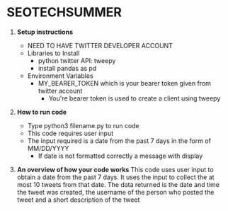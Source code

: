 # SEOTECHSUMMER
1. **Setup instructions**
    * NEED TO HAVE TWITTER DEVELOPER ACCOUNT
    * Libraries to Install
      * python twitter API: tweepy
      * install pandas as pd
    * Environment Variables
      * MY_BEARER_TOKEN which is your 
        bearer token given from twitter account
        * You're bearer token is used to create 
          a client using tweepy 

2. **How to run code**
   * Type python3 filename.py to run code
   * This code requires user input 
   * The input required is a date from the past 
     7 days in the form of MM/DD/YYYY
     * If date is not formatted correctly a 
       message with display 
  
3. **An overview of how your code works**
    This code uses user input to obtain a date 
    from the past 7 days. It uses the input to 
    collect the at most 10 tweets from that date.
    The data returned is the date and time the 
    tweet was created, the username of the person
    who posted the tweet and a short description 
    of the tweet